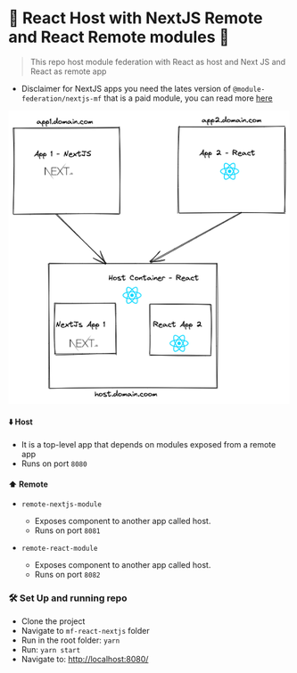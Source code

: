 # 🧰 React Host with NextJS Remote and React Remote modules 🧰

> This repo host module federation with React as host and Next JS and React as remote app

* Disclaimer for NextJS apps you need the lates version of `@module-federation/nextjs-mf` that is a paid module, you can read more [here](https://app.privjs.com/buy/packageDetail?pkg=@module-federation/nextjs-mf)

![Tux, the Linux mascot](/mf-blog.png)


#### ⬇️ Host
- It is a top-level app that depends on modules exposed from a remote app 
- Runs on port `8080`

#### ⬆️ Remote
- `remote-nextjs-module`
    - Exposes component to another app called host.
    - Runs on port `8081`

- `remote-react-module`
    - Exposes component to another app called host.
    - Runs on port `8082`

### 🛠️ Set Up and running repo
- Clone the project
- Navigate to `mf-react-nextjs` folder
- Run in the root folder: `yarn`
- Run: `yarn start`
- Navigate to: [http://localhost:8080/](http://localhost:8080/)


